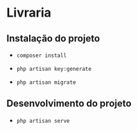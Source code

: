 # Livraria

## Instalação do projeto

- `composer install`

- `php artisan key:generate`

- `php artisan migrate`

## Desenvolvimento do projeto

- `php artisan serve`